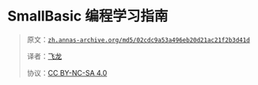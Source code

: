 # SmallBasic 编程学习指南

> 原文：[`zh.annas-archive.org/md5/02cdc9a53a496eb20d21ac21f2b3d41d`](https://zh.annas-archive.org/md5/02cdc9a53a496eb20d21ac21f2b3d41d)
> 
> 译者：[飞龙](https://github.com/wizardforcel)
> 
> 协议：[CC BY-NC-SA 4.0](http://creativecommons.org/licenses/by-nc-sa/4.0/)